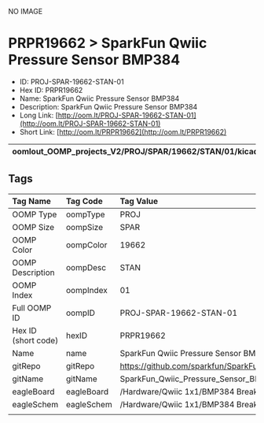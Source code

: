 


  
NO IMAGE  
# PRPR19662 > SparkFun Qwiic Pressure Sensor BMP384

- ID: PROJ-SPAR-19662-STAN-01
- Hex ID: PRPR19662
- Name: SparkFun Qwiic Pressure Sensor BMP384
- Description: SparkFun Qwiic Pressure Sensor BMP384
- Long Link: [http://oom.lt/PROJ-SPAR-19662-STAN-01](http://oom.lt/PROJ-SPAR-19662-STAN-01)
- Short Link: [http://oom.lt/PRPR19662](http://oom.lt/PRPR19662)
  

|oomlout_OOMP_projects_V2/PROJ/SPAR/19662/STAN/01/kicadPcb3dFront.png|oomlout_OOMP_projects_V2/PROJ/SPAR/19662/STAN/01/kicadPcb3dBack.png|oomlout_OOMP_projects_V2/PROJ/SPAR/19662/STAN/01/kicadPcb3d.png||
| :---: | :---: | :---: | :---: |

## Tags
  

|Tag Name|Tag Code|Tag Value|
| :--- | :--- | :--- |
|OOMP Type|oompType|PROJ|
|OOMP Size|oompSize|SPAR|
|OOMP Color|oompColor|19662|
|OOMP Description|oompDesc|STAN|
|OOMP Index|oompIndex|01|
|Full OOMP ID|oompID|PROJ-SPAR-19662-STAN-01|
|Hex ID (short code)|hexID|PRPR19662|
|Name|name|SparkFun Qwiic Pressure Sensor BMP384|
|gitRepo|gitRepo|https://github.com/sparkfun/SparkFun_Qwiic_Pressure_Sensor_BMP384|
|gitName|gitName|SparkFun_Qwiic_Pressure_Sensor_BMP384|
|eagleBoard|eagleBoard|/Hardware/Qwiic 1x1/BMP384 Breakout.brd|
|eagleSchem|eagleSchem|/Hardware/Qwiic 1x1/BMP384 Breakout.sch|
||||
